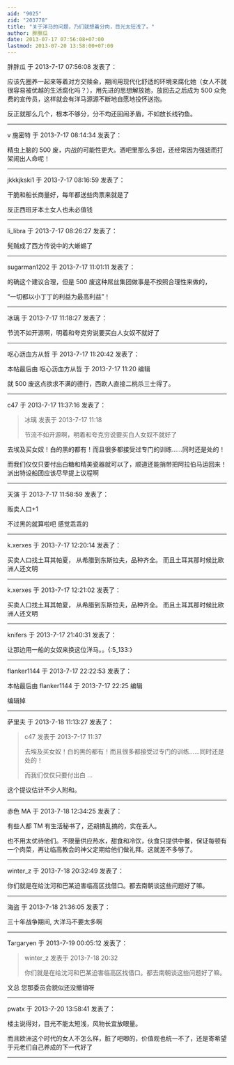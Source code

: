 ```yaml
---
aid: "9025"
zid: "203778"
title: "关于洋马的问题，乃们就想着分肉，目光太短浅了。"
author: 胖胖瓜
date: 2013-07-17 07:56:08+07:00
lastmod: 2013-07-20 13:58:00+07:00
---
```


胖胖瓜 于 2013-7-17 07:56:08 发表了：

应该先圈养一起来等着对方交赎金，期间用现代化舒适的环境来腐化她（女人不就很容易被优越的生活腐化吗？），用先进的思想解放她，放回去之后成为 500 众免费的宣传员，这样就会有洋马源源不断地自愿地投怀送抱。

反正就那么几个，根本不够分，分不均还回闹矛盾，不如放长线钓鱼。

---

v 施密特 于 2013-7-17 08:14:34 发表了：

精虫上脑的 500 废，内战的可能性更大。酒吧里那么多妞，还经常因为强妞而打架闹出人命呢！

---

jkkkjkski1 于 2013-7-17 08:16:59 发表了：

干脆和船长商量好，每年都送些肉票来就是了

反正西班牙本土女人也未必值钱

---

li_libra 于 2013-7-17 08:26:27 发表了：

髡贼成了西方传说中的大蜥蜴了

---

sugarman1202 于 2013-7-17 11:01:11 发表了：

的确这个建议合理，但是 500 废这种屌丝集团做事是不按照合理性来做的，

“一切都以小丁丁的利益为最高利益”！

---

冰璃 于 2013-7-17 11:18:27 发表了：

节流不如开源啊，明着和夸克穷说要买白人女奴不就好了

---

呕心沥血方从哲 于 2013-7-17 11:20:42 发表了：

本帖最后由 呕心沥血方从哲 于 2013-7-17 11:20 编辑

就 500 废这点欲求不满的德行，西欧人直接二桃杀三士得了。

---

c47 于 2013-7-17 11:37:16 发表了：

> 冰璃 发表于 2013-7-17 11:18
>
> 节流不如开源啊，明着和夸克穷说要买白人女奴不就好了

去埃及买女奴！白的黑的都有！而且很多都接受过专门的训练......同时还是处的！

而我们仅仅只要付出白糖和精美瓷器就可以了，顺道还能捎带把阿拉伯马运回来！派出特设船团应该尽早提上议程啊

---

天演 于 2013-7-17 11:58:59 发表了：

贩卖人口+1

不过黑的就算啦吧 感觉乖乖的

---

k.xerxes 于 2013-7-17 12:20:14 发表了：

买卖人口找土耳其帕夏， 从希腊到东斯拉夫，品种齐全。 而且土耳其那时候比欧洲人还文明

---

k.xerxes 于 2013-7-17 12:21:02 发表了：

买卖人口找土耳其帕夏， 从希腊到东斯拉夫，品种齐全。 而且土耳其那时候比欧洲人还文明

---

knifers 于 2013-7-17 21:40:31 发表了：

让那边用一船的女奴来换这位洋马。。{:5_133:}

---

flanker1144 于 2013-7-17 22:22:53 发表了：

本帖最后由 flanker1144 于 2013-7-17 22:25 编辑

编辑掉

---

萨里夫 于 2013-7-18 11:13:27 发表了：

> c47 发表于 2013-7-17 11:37
>
> 去埃及买女奴！白的黑的都有！而且很多都接受过专门的训练......同时还是处的！
>
> 而我们仅仅只要付出白 ...

这个提议估计不少人附和。

---

赤色 MA 于 2013-7-18 12:34:25 发表了：

有些人都 TM 有生活秘书了，还胡搞乱搞的，实在丢人。

也不用太优待他们。不限量供应热水，甜食和冷饮，伙食只提供中餐，保证每顿有一个肉菜，再让临高教会的神父定期给他们做礼拜。这就差不多够了。

---

winter_z 于 2013-7-18 20:32:49 发表了：

你们就是在给沈河和巴某迫害临高区找借口。都去南朝谈这些问题好了嘛。

---

海盗 于 2013-7-18 21:36:05 发表了：

三十年战争期间, 大洋马不要太多啊

---

Targaryen 于 2013-7-19 00:05:12 发表了：

> winter_z 发表于 2013-7-18 20:32
>
> 你们就是在给沈河和巴某迫害临高区找借口。都去南朝谈这些问题好了嘛。

文总 您那委员会貌似还没撤销呀

---

pwatx 于 2013-7-20 13:58:41 发表了：

楼主说得对，目光不能太短浅，风物长宜放眼量。

而且欧洲这个时代的女人不怎么样，脏了吧唧的，价值观也统一不了，还是寄希望于元老们自己养成的下一代好了

---
